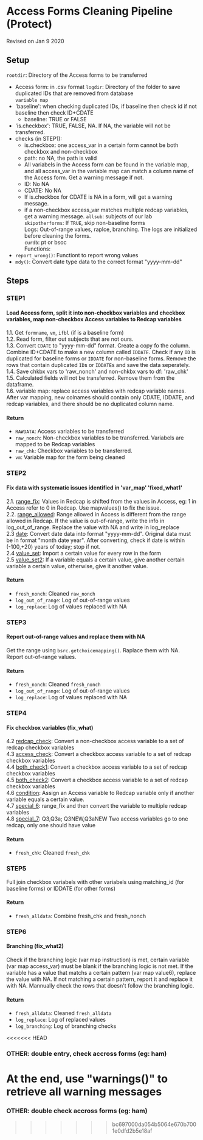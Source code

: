 # Access Forms Cleaning Pipeline (Protect)
Revised on Jan 9 2020  
## Setup 
`rootdir`: Directory of the Access forms to be transferred  
* Access form: in .csv format 
`logdir`: Directory of the folder to save duplicated IDs that are removed from database  
`variable map`  
* 'baseline': when checking duplicated IDs, if baseline then check id if not baseline then check ID+CDATE
    * baseline: TRUE or FALSE
* 'is.checkbox': TRUE, FALSE, NA. If NA, the variable will not be transferred.  
* checks (in STEP1): 
    * is.checkbox: one access_var in a certain form cannot be both checkbox and non-checkbox 
    * path: no NA, the path is valid
    * All variabels in the Access form can be found in the variable map, and all access_var in the variable map can match a column name of the Access form. Get a warning message if not.  
    * ID: No NA
    * CDATE: No NA 
    * If is.checkbox for CDATE is NA in a form, will get a warning message. 
    * if a non-checkbox access_var matches multiple redcap variables, get a warning message. 
`allsub`: subjects of our lab  
`skipotherforms`: If `TRUE`, skip non-baseline forms  
Logs: Out-of-range values, raplce, branching. The logs are initialized before cleaning the forms.   
`curdb`: pt or bsoc  
Functions: 
* `report_wrong()`: Functiont to report wrong values  
* `mdy()`: Convert date type data to the correct format "yyyy-mm-dd"  
  

## Steps 
### STEP1
#### Load Access form, split it into non-checkbox variables and checkbox variables, map non-checkbox Access variables to Redcap variables
1.1. Get `formname`, `vm`, `ifbl` (if is a baseline form)  
1.2. Read form, filter out subjects that are not ours.    
1.3. Convert `CDATE` to "yyyy-mm-dd" format. Create a copy fo the column. Combine ID+CDATE to make a new column called `IDDATE`. Check if any `ID` is duplicated for baseline forms or `IDDATE` for non-baseline forms. Remove the rows that contain duplicated `ID`s or `IDDATE`s and save the data seperately.  
1.4. Save chkbx vars to 'raw_nonch' and non-chkbx vars to df: 'raw_chk'  
1.5. Calculated fields will not be transferred. Remove them from the dataframe.   
1.6. variable map: replace access variables with redcap variable names. After var mapping, new colnames should contain only CDATE, IDDATE, and redcap variables, and there should be no duplicated column name.  
#### Return
* `RAWDATA`: Access variables to be transferred
* `raw_nonch`: Non-checkbox variables to be transferred. Variabels are mapped to be Redcap variables 
* `raw_chk`: Checkbox variables to be transferred. 
* `vm`: Variable map for the form being cleaned  

### STEP2 
#### Fix data with systematic issues identified in 'var_map' 'fixed_what1'
2.1. <u>range_fix</u>: Values in Redcap is shifted from the values in Access, eg: 1 in Access refer to 0 in Redcap. Use mapvalues() to fix the issue.  
2.2. <u>range_allowed</u>: Range allowed in Access is different from the range allowed in Redcap. If the value is out-of-range, write the info in log_out_of_range. Replace the value with NA and write in log_replace    
2.3 <u>date</u>: Convert date data into format "yyyy-mm-dd". Original data must be in format "month date year". After converting, check if date is within (-100,+20) years of today; stop if not.   
2.4 <u>value_set</u>: Import a certain value for every row in the form  
2.5 <u>value_set2</u>: If a variable equals a certain value, give another certain variable a certain value, otherwise, give it another value.  
#### Return 
* `fresh_nonch`: Cleaned `raw_nonch`
* `log_out_of_range`: Log of out-of-range values 
* `log_replace`: Log of values replaced with NA 

### STEP3 
#### Report out-of-range values and replace them with NA
Get the range using `bsrc.getchoicemapping()`. Raplace them with NA. Report out-of-range values.
#### Return
* `fresh_nonch`: Cleaned `fresh_nonch`
* `log_out_of_range`: Log of out-of-range values 
* `log_replace`: Log of values replaced with NA 

### STEP4 
#### Fix checkbox variables (fix_what)
4.2 <u>redcap_check</u>: Convert a non-checkbox access variable to a set of redcap checkbox variables   
4.3 <u>access_check</u>: Convert a checkbox access variable to a set of redcap checkbox variables  
4.4 <u>both_check1</u>: Convert a checkbox access variable to a set of redcap checkbox variables  
4.5 <u>both_check2</u>: Convert a checkbox access variable to a set of redcap checkbox variables   
4.6 <u>condition</u>: Assign an Access variable to Redcap variable only if another variable equals a certain value.  
4.7 <u>special_6</u>: range_fix and then convert the variable to multiple redcap variables  
4.8 <u>special_7</u>: Q3,Q3a; Q3NEW,Q3aNEW Two access variables go to one redcap, only one should have value  
#### Return
* `fresh_chk`: Cleaned `fresh_chk`

### STEP5 
Full join checkbox variabels with other variabels using matching_id (for baseline forms) or IDDATE (for other forms)
#### Return 
* `fresh_alldata`: Combine fresh_chk and fresh_nonch

### STEP6 
#### Branching (fix_what2) 
Check if the branching logic (var map instruction) is met, certain variable (var map access_var) must be blank if the branching logic is not met. If the variable has a value that matchs a certain pattern (var map value6), replace the value with NA. If not matching a certain pattern, report it and replace it with NA. Mannually check the rows that doesn't follow the branching logic.  
#### Return 
* `fresh_alldata`: Cleaned `fresh_alldata`
* `log_replace`: Log of replaced values 
* `log_branching`: Log of branching checks 

<<<<<<< HEAD
### OTHER: double entry, check accross forms (eg: ham)
At the end, use "warnings()" to retrieve all warning messages 
=======
### OTHER: double check accross forms (eg: ham)
>>>>>>> bc697000da054b5064e670b7001e0dfd2b5e18af
